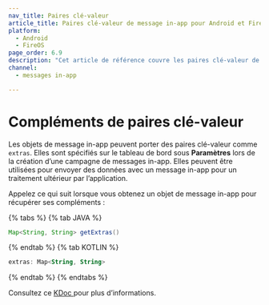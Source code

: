 ```yaml
---
nav_title: Paires clé-valeur
article_title: Paires clé-valeur de message in-app pour Android et FireOS
platform: 
  - Android
  - FireOS
page_order: 6.9
description: "Cet article de référence couvre les paires clé-valeur de messagerie in-app pour votre application Android ou FireOS."
channel:
  - messages in-app

---
```


# Compléments de paires clé-valeur

Les objets de message in-app peuvent porter des paires clé-valeur comme `extras`. Elles sont spécifiés sur le tableau de bord sous **Paramètres** lors de la création d’une campagne de messages in-app. Elles peuvent être utilisées pour envoyer des données avec un message in-app pour un traitement ultérieur par l’application.

Appelez ce qui suit lorsque vous obtenez un objet de message in-app pour récupérer ses compléments :

{% tabs %}
{% tab JAVA %}
```java
Map<String, String> getExtras()
```
{% endtab %}
{% tab KOTLIN %}
```kotlin
extras: Map<String, String>
```
{% endtab %}
{% endtabs %}

Consultez ce [KDoc ][44] pour plus d’informations.

[44]: https://appboy.github.io/appboy-android-sdk/kdoc/braze-android-sdk/com.braze.models.inappmessage/-i-in-app-message/index.html#1498425856%2FProperties%2F-1725759721
